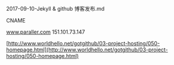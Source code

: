2017-09-10-Jekyll & github 博客发布.md

CNAME

www.paraller.com
151.101.73.147



[http://www.worldhello.net/gotgithub/03-project-hosting/050-homepage.html](http://www.worldhello.net/gotgithub/03-project-hosting/050-homepage.html)